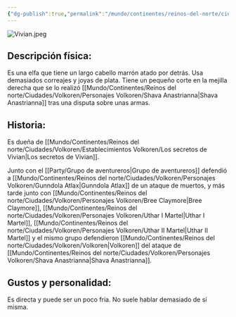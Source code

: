 ```yaml
---
{"dg-publish":true,"permalink":"/mundo/continentes/reinos-del-norte/ciudades/volkoren/personajes-volkoren/vivian-jamal/"}
---
```



![Vivian.jpeg](/img/user/Im%C3%A1genes/Vivian.jpeg)

## Descripción física:

Es una elfa que tiene un largo cabello marrón atado por detrás. Usa demasiados correajes y joyas de plata. Tiene un pequeño corte en la mejilla derecha que se lo realizó [[Mundo/Continentes/Reinos del norte/Ciudades/Volkoren/Personajes Volkoren/Shava Anastrianna\|Shava Anastrianna]] tras una disputa sobre unas armas. 

## Historia:

Es dueña de [[Mundo/Continentes/Reinos del norte/Ciudades/Volkoren/Establecimientos Volkoren/Los secretos de Vivian\|Los secretos de Vivian]]. 

Junto con el [[Party/Grupo de aventureros\|Grupo de aventureros]] defendió a [[Mundo/Continentes/Reinos del norte/Ciudades/Volkoren/Personajes Volkoren/Gunndola Atlax\|Gunndola Atlax]] de un ataque de muertos, y más tarde junto con [[Mundo/Continentes/Reinos del norte/Ciudades/Volkoren/Personajes Volkoren/Bree Claymore\|Bree Claymore]], [[Mundo/Continentes/Reinos del norte/Ciudades/Volkoren/Personajes Volkoren/Uthar I Martel\|Uthar I Martel]], [[Mundo/Continentes/Reinos del norte/Ciudades/Volkoren/Personajes Volkoren/Uthar II Martel\|Uthar II Martel]] y el mismo grupo defendieron [[Mundo/Continentes/Reinos del norte/Ciudades/Volkoren/Volkoren\|Volkoren]] del ataque de [[Mundo/Continentes/Reinos del norte/Ciudades/Volkoren/Personajes Volkoren/Shava Anastrianna\|Shava Anastrianna]]. 

## Gustos y personalidad:

Es directa y puede ser un poco fría. No suele hablar demasiado de sí misma.